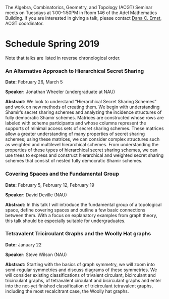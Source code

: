 The Algebra, Combinatorics, Geometry, and Topology (ACGT) Seminar meets on Tuesdays at 1:00-1:50PM in Room 146 of the Adel Mathematics Building. If you are interested in giving a talk, please contact [Dana C. Ernst](http://danaernst.com), ACGT coordinator.

# Schedule Spring 2019 #

Note that talks are listed in reverse chronological order.

### An Alternative Approach to Hierarchical Secret Sharing

**Date:** February 26, March 5

**Speaker:** Jonathan Wheeler (undergraduate at NAU)

**Abstract:** We look to understand “Hierarchical Secret Sharing Schemes” and work on new methods of creating them. We begin with understanding Shamir’s secret sharing schemes and analyzing the incidence structures of fully democratic Shamir schemes. Matrices are constructed whose rows are labeled with scheme participants and whose columns represent the supports of minimal access sets of secret sharing schemes. These matrices allow a greater understanding of many properties of secret sharing schemes; using these matrices, we can consider complex structures such as weighted and multilevel hierarchical schemes. From understanding the properties of these types of hierarchical secret sharing schemes, we can use trees to express and construct hierarchical and weighted secret sharing schemes that consist of nested fully democratic Shamir schemes.

### Covering Spaces and the Fundamental Group

**Date:** February 5, February 12, February 19

**Speaker:** David Deville (NAU)

**Abstract:** In this talk I will introduce the fundamental group of a topological space, define covering spaces and outline a few basic connections between them. With a focus on explanatory examples from graph theory, this talk should be especially suitable for undergraduates.

### Tetravalent Tricirculant Graphs and the Woolly Hat graphs

**Date:** January 22

**Speaker:** Steve Wilson (NAU)

**Abstract:** Starting with the basics of graph symmetry, we will zoom into semi-regular symmetries and discuss diagrams of these symmetries.   We will consider existing classifications of trivalent circulant, bicirculant and tricirculant graphs, of tetravalent  circulant and bicirculant graphs and enter into the not-yet finished classification of tricirculant tetravalent graphs, including the most recalcitrant case, the Woolly hat graphs.
